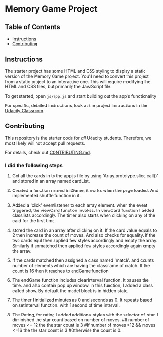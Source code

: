 # Memory Game Project

## Table of Contents

-   [Instructions](#instructions)
-   [Contributing](#contributing)

## Instructions

The starter project has some HTML and CSS styling to display a static version of the Memory Game project. You'll need to convert this project from a static project to an interactive one. This will require modifying the HTML and CSS files, but primarily the JavaScript file.

To get started, open `js/app.js` and start building out the app's functionality

For specific, detailed instructions, look at the project instructions in the [Udacity Classroom](https://classroom.udacity.com/me).

## Contributing

This repository is the starter code for _all_ Udacity students. Therefore, we most likely will not accept pull requests.

For details, check out [CONTRIBUTING.md](CONTRIBUTING.md).

### I did the following steps ###

1.  Got all the cards in to the app.js file by using  'Array.prototype.slice.call()' and stored in an array named cardList.

2.  Created a function named initGame, it works when the page loaded. And implemented shuffle function in it.

3.  Added a 'click' eventlistener to each array element. when the event triggered, the viewCard function invokes. In viewCard function I added classlists accordingly. The timer also starts when clicking on any of the card for the first time.

4.  stored the card in an array after clicking on it. If the card value equals to 2 then increase the count of moves. And also checks for equality. If the two cards equl then applied few styles accordingly and empty the array. Similarly if unmatched then applied few styles accordingly again empty the array.

5.  If the cards matched then assigned a class named 'match'. and counts number of elements which are having the classname of match. If the count is 16 then it reaches to endGame function.

6.  The endGame function includes clearInterval function. It pauses the time. and also contain pop up window.
    in this function, I added a class called show. By default the model block is in hidden state.

7.  The timer I initialized minutes as 0 and seconds as 0. It repeats based on setInterval function. with 1 second of time interval.

8.  The Rating, for rating I added additional styles with the selector of .star. I diminished the star count based on number of moves.
    \#If number of moves &lt;= 12 the the star count is 3
    \#If number of moves  >12  && moves &lt;=16 the the star count is 3
    \#Otherwise the count is 0.

